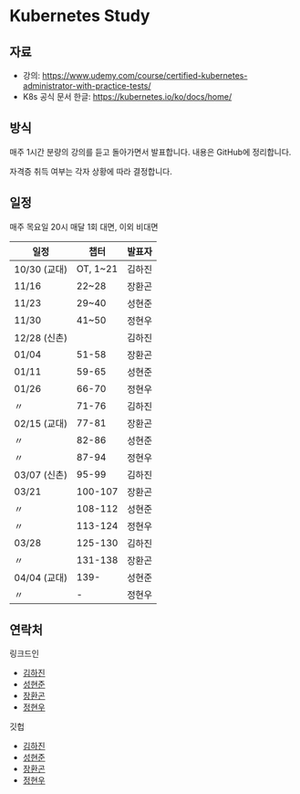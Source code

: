 # Kubernetes Study

## 자료

- 강의: <https://www.udemy.com/course/certified-kubernetes-administrator-with-practice-tests/>
- K8s 공식 문서 한글: <https://kubernetes.io/ko/docs/home/>

## 방식

매주 1시간 분량의 강의를 듣고 돌아가면서 발표합니다.
내용은 GitHub에 정리합니다.

자격증 취득 여부는 각자 상황에 따라 결정합니다.

## 일정

매주 목요일 20시
매달 1회 대면, 이외 비대면

| 일정         | 챕터     | 발표자 |
| ------------ | -------- | ------ |
| 10/30 (교대) | OT, 1~21 | 김하진 |
| 11/16        | 22~28    | 장환곤 |
| 11/23        | 29~40    | 성현준 |
| 11/30        | 41~50    | 정현우 |
| 12/28 (신촌) |          | 김하진 |
| 01/04        | 51-58    | 장환곤 |
| 01/11        | 59-65    | 성현준 |
| 01/26        | 66-70    | 정현우 |
| 〃           | 71-76    | 김하진 |
| 02/15 (교대) | 77-81    | 장환곤 |
| 〃           | 82-86    | 성현준 |
| 〃           | 87-94    | 정현우 |
| 03/07 (신촌) | 95-99    | 김하진 |
| 03/21        | 100-107  | 장환곤 |
| 〃           | 108-112  | 성현준 |
| 〃           | 113-124  | 정현우 |
| 03/28        | 125-130  | 김하진 |
| 〃           | 131-138  | 장환곤 |
| 04/04 (교대) | 139-     | 성현준 |
| 〃           | -        | 정현우 |

## 연락처

링크드인

- [김하진](https://www.linkedin.com/in/kim-hajin)
- [성현준](https://www.linkedin.com/in/hyunjoon-sung/)
- [장환곤](https://www.linkedin.com/in/%ED%99%98%EA%B3%A4-%EC%9E%A5-47ab68291/)
- [정현우](https://www.linkedin.com/in/hyeonwoo-jung-1246601b6/)

깃헙

- [김하진](https://github.com/hajin-kim)
- [성현준](https://github.com/sunghj1118)
- [장환곤](https://github.com/HwanGonJang)
- [정현우](https://github.com/BLUEBERRYLJ)
